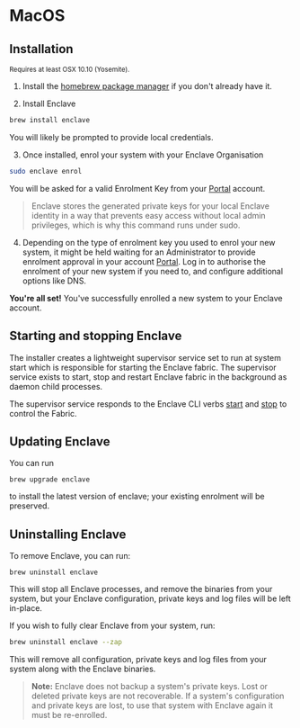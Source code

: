 
# MacOS

## Installation

<small>Requires at least OSX 10.10 (Yosemite).</small>

1. Install the [homebrew package manager](https://brew.sh/) if you don't already have it.

2. Install Enclave
```bash
brew install enclave
```
You will likely be prompted to provide local credentials.  

3. Once installed, enrol your system with your Enclave Organisation   
```bash
sudo enclave enrol
```
You will be asked for a valid Enrolment Key from your [Portal](https://portal.enclave.io/) account.
> Enclave stores the generated private keys for your local Enclave identity in a way that prevents easy access without local admin privileges, which is why this command runs under sudo.

4. Depending on the type of enrolment key you used to enrol your new system, it might be held waiting for an Administrator to provide enrolment approval in your account [Portal](https://portal.enclave.io/). Log in to authorise the enrolment of your new system if you need to, and configure additional options like DNS.

**You're all set!** You've successfully enrolled a new system to your Enclave account.
  
## Starting and stopping Enclave

The installer creates a lightweight supervisor service set to run at system start which is responsible for starting the Enclave fabric. The supervisor service exists to start, stop and restart Enclave fabric in the background as daemon child processes.

The supervisor service responds to the Enclave CLI verbs [start](/handbook/fabric/cli/start) and [stop](/handbook/fabric/cli/stop) to control the Fabric.

## Updating Enclave

You can run    
```
brew upgrade enclave
``` 
to install the latest version of enclave; your existing enrolment will be preserved.

## Uninstalling Enclave

To remove Enclave, you can run:

```
brew uninstall enclave
```

This will stop all Enclave processes, and remove the binaries from your system, but your Enclave configuration, private keys and log files will be left in-place. 

If you wish to fully clear Enclave from your system, run:

```bash
brew uninstall enclave --zap
```

This will remove all configuration, private keys and log files from your system along with the Enclave binaries.

> **Note:** Enclave does not backup a system's private keys. Lost or deleted private keys are not recoverable. If a system's configuration and private keys are lost, to use that system with Enclave again it must be re-enrolled.
